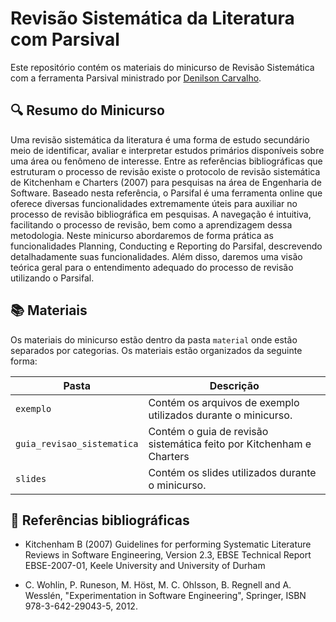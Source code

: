 # Revisão Sistemática da Literatura com Parsival

Este repositório contém os materiais do minicurso de Revisão Sistemática com a ferramenta Parsival ministrado por [Denilson Carvalho](denilson.carvalho@alunos.ufersa.edu.br).

## 🔍 Resumo do Minicurso

Uma revisão sistemática da literatura é uma forma de estudo secundário meio de identificar, avaliar e interpretar estudos primários disponíveis sobre uma área ou fenômeno de interesse. Entre as referências bibliográficas que estruturam o processo de revisão existe o protocolo de revisão sistemática de Kitchenham e Charters (2007) para pesquisas na área de Engenharia de Software. Baseado nesta referência, o Parsifal é uma ferramenta online que oferece diversas funcionalidades extremamente úteis para auxiliar no processo de revisão bibliográfica em pesquisas. A navegação é intuitiva, facilitando o processo de revisão, bem como a aprendizagem dessa metodologia. Neste minicurso abordaremos de forma prática as funcionalidades Planning, Conducting e Reporting do Parsifal, descrevendo detalhadamente suas funcionalidades. Além disso, daremos uma visão teórica geral para o entendimento adequado do processo de revisão utilizando o Parsifal.

## 📚 Materiais

Os materiais do minicurso estão dentro da pasta `material` onde estão separados por categorias. Os materiais estão organizados da seguinte forma:

| **Pasta** | **Descrição** |
|-------|-----------|
| `exemplo`| Contém os arquivos de exemplo utilizados durante o minicurso. |
| `guia_revisao_sistematica` | Contém o guia de revisão sistemática feito por Kitchenham e Charters|
| `slides` | Contém os slides utilizados durante o minicurso. |

## 📜 Referências bibliográficas

- Kitchenham B (2007) Guidelines for performing Systematic Literature Reviews in Software Engineering, Version 2.3, EBSE Technical Report EBSE-2007-01, Keele University and University of Durham

- C. Wohlin, P. Runeson, M. Höst, M. C. Ohlsson, B. Regnell and A. Wesslén, "Experimentation in Software Engineering", Springer, ISBN 978-3-642-29043-5, 2012.


